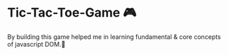 # Tic-Tac-Toe-Game 🎮

By building this game helped me in learning fundamental & core concepts of javascript DOM.🚀
